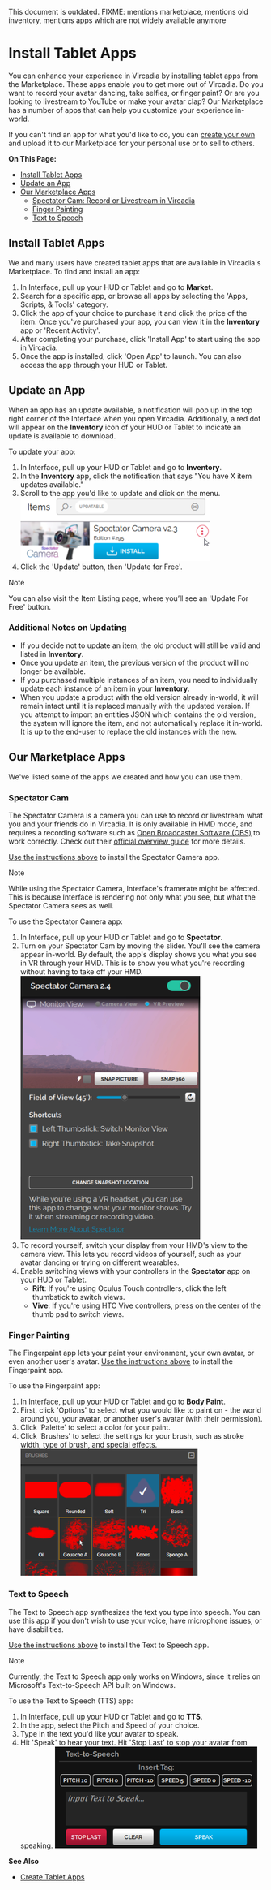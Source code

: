 This document is outdated.
FIXME: mentions marketplace, mentions old inventory, mentions apps which are not widely available anymore

# Install Tablet Apps

You can enhance your experience in Vircadia by installing tablet apps from the Marketplace. These apps enable you to get more out of Vircadia. Do you want to record your avatar dancing, take selfies, or finger paint? Or are you looking to livestream to YouTube or make your avatar clap? Our Marketplace has a number of apps that can help you customize your experience in-world.

If you can't find an app for what you'd like to do, you can [create your own](../../create/applications) and upload it to our Marketplace for your personal use or to sell to others.

**On This Page:**

* [Install Tablet Apps](#install-tablet-apps)
* [Update an App](#update-an-app)
* [Our Marketplace Apps](#our-marketplace-apps)
	* [Spectator Cam: Record or Livestream in Vircadia](#spectator-cam)
	* [Finger Painting](#finger-painting)
	* [Text to Speech](#text-to-speech)


## Install Tablet Apps
We and many users have created tablet apps that are available in Vircadia's Marketplace. To find and install an app:

1. In Interface, pull up your HUD or Tablet and go to **Market**.
2. Search for a specific app, or browse all apps by selecting the 'Apps, Scripts, & Tools' category.
3. Click the app of your choice to purchase it and click the price of the item. Once you've purchased your app, you can view it in the **Inventory** app or 'Recent Activity'.
4. After completing your purchase, click 'Install App' to start using the app in Vircadia.
5. Once the app is installed, click 'Open App' to launch. You can also access the app through your HUD or Tablet.


## Update an App
When an app has an update available, a notification will pop up in the top right corner of the Interface when you open Vircadia. Additionally, a red dot will appear on the **Inventory** icon of your HUD or Tablet to indicate an update is available to download.

To update your app:
1. In Interface, pull up your HUD or Tablet and go to **Inventory**.
2. In the **Inventory** app, click the notification that says "You have X item updates available."
3. Scroll to the app you'd like to update and click on the menu. ![](_images/update-menu.png)
4. Click the 'Update' button, then 'Update for Free'.

<div class="admonition note">
    <p class="admonition-title">Note</p>
    <p>You can also visit the Item Listing page, where you’ll see an 'Update For Free' button. </p>
</div>

### Additional Notes on Updating
* If you decide not to update an item, the old product will still be valid and listed in **Inventory**.
* Once you update an item, the previous version of the product will no longer be available.
* If you purchased multiple instances of an item, you need to individually update each instance of an item in your **Inventory**.
* When you update a product with the old version already in-world, it will remain intact until it is replaced manually with the updated version. If you attempt to import an entities JSON which contains the old version, the system will ignore the item, and not automatically replace it in-world. It is up to the end-user to replace the old instances with the new.

## Our Marketplace Apps
We've listed some of the apps we created and how you can use them.

### Spectator Cam
The Spectator Camera is a camera you can use to record or livestream what you and your friends do in Vircadia. It is only available in HMD mode, and requires a recording software such as [Open Broadcaster Software (OBS)](https://obsproject.com/) to work correctly. Check out their [official overview guide](https://obsproject.com/forum/threads/official-overview-guide.402/) for more details.

[Use the instructions above](#install-an-app) to install the Spectator Camera app.

<div class="admonition note">
    <p class="admonition-title">Note</p>
    <p>While using the Spectator Camera, Interface's framerate might be affected. This is because Interface is rendering not only what you see, but what the Spectator Camera sees as well. </p>
</div>

To use the Spectator Camera app:
1. In Interface, pull up your HUD or Tablet and go to **Spectator**.
2. Turn on your Spectator Cam by moving the slider. You'll see the camera appear in-world. By default, the app's display shows you what you see in VR through your HMD. This is to show you what you're recording without having to take off your HMD. ![](_images/spec-cam-window.png)
3. To record yourself, switch your display from your HMD's view to the camera view. This lets you record videos of yourself, such as your avatar dancing or trying on different wearables.
4. Enable switching views with your controllers in the **Spectator** app on your HUD or Tablet.
    * **Rift**: If you're using Oculus Touch controllers, click the left thumbstick to switch views.
    * **Vive**: If you're using HTC Vive controllers, press on the center of the thumb pad to switch views.

### Finger Painting

The Fingerpaint app lets your paint your environment, your own avatar, or even another user's avatar. [Use the instructions above](#install-an-app) to install the Fingerpaint app.

To use the Fingerpaint app:
1. In Interface, pull up your HUD or Tablet and go to **Body Paint**.
2. First, click 'Options' to select what you would like to paint on - the world around you, your avatar, or another user's avatar (with their permission).
3. Click 'Palette' to select a color for your paint.
4. Click 'Brushes' to select the settings for your brush, such as stroke width, type of brush, and special effects.
![](_images/fingerpaint.png)

### Text to Speech

The Text to Speech app synthesizes the text you type into speech. You can use this app if you don't wish to use your voice, have microphone issues, or have disabilities.

[Use the instructions above](#install-an-app) to install the Text to Speech app.

<div class="admonition note">
    <p class="admonition-title">Note</p>
    <p>Currently, the Text to Speech app only works on Windows, since it relies on Microsoft's Text-to-Speech API built on Windows.</p>
</div>

To use the Text to Speech (TTS) app:
1. In Interface, pull up your HUD or Tablet and go to **TTS**.
2. In the app, select the Pitch and Speed of your choice.
3. Type in the text you'd like your avatar to speak.
4. Hit 'Speak' to hear your text. Hit 'Stop Last' to stop your avatar from speaking.
![](_images/tts.png)

**See Also**
+ [Create Tablet Apps](../../create/applications)
